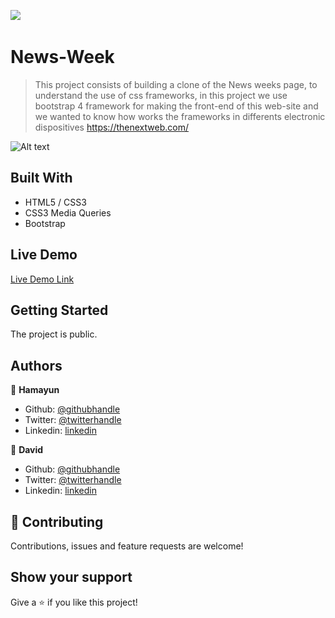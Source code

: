 ![](https://img.shields.io/badge/Microverse-blueviolet)

# News-Week

> This project consists of building a clone of the News weeks page, to understand the use of css frameworks, in this project we use bootstrap 4 framework for making the front-end of this web-site and we wanted to know how works the frameworks in differents electronic dispositives
> https://thenextweb.com/

![Alt text](<img width="947" alt="desktop-screenshot" src="./assets/images/ss.PNG">)

## Built With

- HTML5 / CSS3
- CSS3 Media Queries
- Bootstrap

## Live Demo

[Live Demo Link](https://raw.githack.com/Fanger53/News-Week/features/index.html)

## Getting Started

The project is public.

## Authors

👤 **Hamayun**

- Github: [@githubhandle](https://github.com/hamayun-cpu)
- Twitter: [@twitterhandle](https://twitter.com/hamayun_waheed?s=09&fbclid=IwAR0rfO9cMDDeCX8LfXf4cCNQDrL4LpJ02Q2csWhcT-VtMQ0Cy9EgTB4Wq8E)
- Linkedin: [linkedin](https://www.linkedin.com/in/hamayun-waheed-3527381b2/)

👤 **David**

- Github: [@githubhandle](https://github.com/Fanger53)
- Twitter: [@twitterhandle](https://twitter.com/DavidLe97005129)
- Linkedin: [linkedin](https://www.linkedin.com/in/david-castillo-61ba10b8/)

## 🤝 Contributing

Contributions, issues and feature requests are welcome!

## Show your support

Give a ⭐️ if you like this project!
